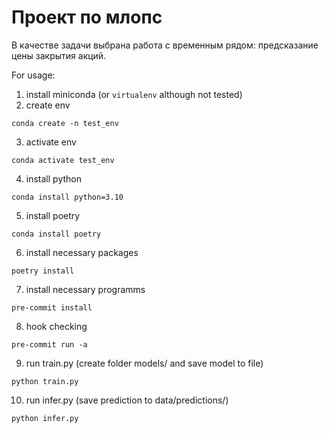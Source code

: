 # Проект по млопс

В качестве задачи выбрана работа с временным рядом: предсказание цены закрытия акций.



For usage:

1. install miniconda (or `virtualenv` although not tested)
2. create env
```
conda create -n test_env
```
3. activate env
```
conda activate test_env
```
4. install python
```
conda install python=3.10
```
5. install poetry
```
conda install poetry
```
6. install necessary packages
```
poetry install
```
7. install necessary programms
```
pre-commit install
```
8. hook checking
```
pre-commit run -a
```
9. run train.py (create folder models/ and save model to file)
```
python train.py
```
10. run infer.py (save prediction to data/predictions/)
```
python infer.py
```
